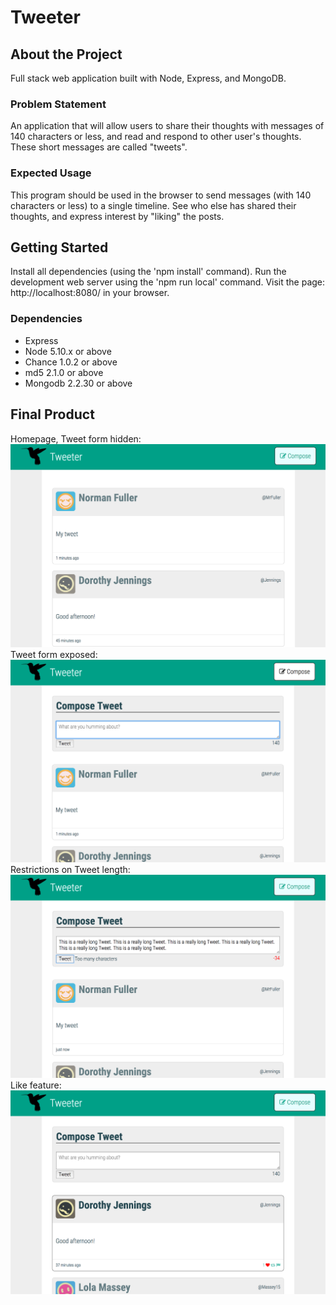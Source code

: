 # Tweeter

## About the Project
Full stack web application built with Node, Express, and MongoDB.

### Problem Statement

An application that will allow users to share their thoughts with messages of 140 characters or less, and read and respond to other user's thoughts. These short messages are called "tweets".

### Expected Usage

This program should be used in the browser to send messages (with 140 characters or less) to a single timeline. See who else has shared their thoughts, and express interest by "liking" the posts.

## Getting Started
Install all dependencies (using the 'npm install' command). Run the development web server using the 'npm run local' command. Visit the page: http://localhost:8080/ in your browser.

### Dependencies
- Express
- Node 5.10.x or above
- Chance 1.0.2 or above
- md5 2.1.0 or above
- Mongodb 2.2.30 or above

## Final Product
Homepage, Tweet form hidden:
!["Homepage, Tweet form hidden."](https://github.com/lpenstone/tweetr/blob/master/public/images/photo_toggleHidden.png?raw=true)
Tweet form exposed:
!["Tweet form exposed"](https://github.com/lpenstone/tweetr/blob/master/public/images/photo_toggle.png?raw=true)
Restrictions on Tweet length:
!["Restrictions on Tweet length"](https://github.com/lpenstone/tweetr/blob/master/public/images/photo_longTweet.png?raw=true)
Like feature:
!["Like feature"](https://github.com/lpenstone/tweetr/blob/master/public/images/photo_likeFeature.png?raw=true)
